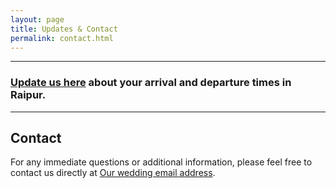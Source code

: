 ```yaml
---
layout: page
title: Updates & Contact
permalink: contact.html
---
```

***
### [Update us here](https://docs.google.com/spreadsheets/d/1h9mWyQekZXURMZcXfFyGt-4aI2gpKfjHPcxJUZ4CoBY/edit?usp=sharing) about your arrival and departure times in Raipur.
***



## Contact
For any immediate questions or additional information, please feel free to contact us directly at [Our wedding email address](mailto:imke_parichay@protonmail.com).
